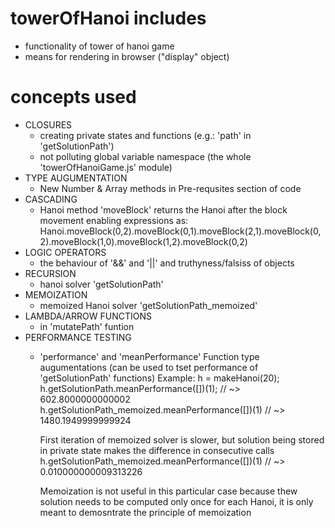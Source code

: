 # towerOfHanoi includes
- functionality of tower of hanoi game
- means for rendering in browser ("display" object)

# concepts used
- CLOSURES 
	- creating private states and functions (e.g.: 'path' in 'getSolutionPath')
	- not polluting global variable namespace (the whole 'towerOfHanoiGame.js' module)
- TYPE AUGUMENTATION 
	- New Number & Array methods in Pre-requsites section of code
- CASCADING 
	- Hanoi method 'moveBlock' returns the Hanoi after the block movement enabling expressions as: Hanoi.moveBlock(0,2).moveBlock(0,1).moveBlock(2,1).moveBlock(0,2).moveBlock(1,0).moveBlock(1,2).moveBlock(0,2)
- LOGIC OPERATORS 
	- the behaviour of '&&' and '||' and truthyness/falsiss of objects
- RECURSION 
	- hanoi solver 'getSolutionPath'
- MEMOIZATION 
	- memoized Hanoi solver 'getSolutionPath_memoized'
- LAMBDA/ARROW FUNCTIONS 
	- in 'mutatePath' funtion
- PERFORMANCE TESTING 
	- 'performance' and 'meanPerformance' Function type augumentations (can be used to tset performance of 'getSolutionPath' functions)
	Example:
		h = makeHanoi(20);
		h.getSolutionPath.meanPerformance([])(1); // ~> 602.8000000000002
		h.getSolutionPath_memoized.meanPerformance([])(1) // ~> 1480.1949999999924

		First iteration of memoized solver is slower, but solution being stored in private state makes the difference in consecutive calls
		h.getSolutionPath_memoized.meanPerformance([])(1) // ~>  0.010000000009313226

		Memoization is not useful in this particular case because thew solution needs to be computed only once for each Hanoi,
	 		it is only meant to demosntrate the principle of memoization
